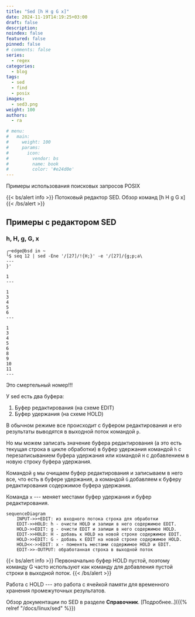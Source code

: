 ```yaml
---
title: "Sed [h H g G x]"
date: 2024-11-19T14:19:25+03:00
draft: false
description: 
noindex: false
featured: false
pinned: false
# comments: false
series:
  - regex
categories:
  - blog
tags:
  - sed
  - find
  - posix
images:
  - sed3.png
weight: 100
authors:
  - ra

# menu:
#   main:
#     weight: 100
#     params:
#       icon:
#         vendor: bs
#         name: book
#         color: '#e24d0e'
---
```


Примеры использования поисковых запросов POSIX

<!--more-->
{{< bs/alert info >}}
Потоковый редактор SED. Обзор команд [h H g G x]
{{< /bs/alert >}}

## Примеры с редактором SED
### h, H, g, G, x

```shell
╭─edge@bsd in ~ 
╰$ seq 12 | sed -Ene '/[27]/!{H;}' -e '/[27]/{g;p;a\
---
}'

1
--- 

1
3
4
5
6
--- 

1
3
4
5
6
8
9
10
11
--- 
```

Это смертельный номер!!!

У sed есть два буфера:
1. Буфер редактирования (на схеме EDIT)
2. Буфер удержания (на схеме HOLD)

В обычном режиме все происходит с буфером редактирования и его результаты выводятся в выходной поток командой `p`.

Но мы можем записать значение буфера редактирования (а это есть текущая строка в цикле обработки) в буфер удержания командой `h` с перезаписыванием буфера удержания или командой `H` с добавлением в новую строку буфера удержания.

Командой `g` мы очищаем буфер редактирования и записываем в него все, что есть в буфере удержания, а командой `G` добавляем к буферу редактирования содержимое буфера удержания.

Команда `x` --- меняет местами буфер удержания и буфер редактирования.

```mermaid
sequenceDiagram
    INPUT->>+EDIT: из входного потока строка для обработки
    EDIT->>HOLD: h - очисти HOLD и запиши в него содержимое EDIT.
    HOLD->>EDIT: g - очисти EDIT и запиши в него содержимое HOLD.
    EDIT->>HOLD: H - добавь к HOLD на новой строке содержимое EDIT.
    HOLD->>EDIT: G - добавь к EDIT на новой строке содержимое HOLD.
    HOLD<<->>EDIT: x - поменять местами содержимое HOLD и EDIT.
    EDIT->>-OUTPUT: обработанная строка в выходной поток

```

{{< bs/alert info >}}
Первоначально буфер HOLD пустой, поэтому команду G часто используют как команду для добавления пустой строки в выходной поток.
{{< /bs/alert >}}

Работа с HOLD --- это работа с ячейкой памяти для временного хранения промежуточных результатов.

Обзор документации по SED в разделе **Справочник**. [Подробнее..]({{% relref "/docs/linux/sed" %}})



